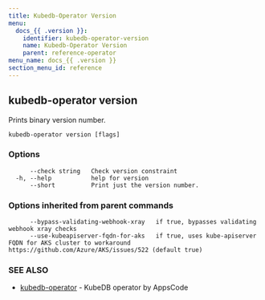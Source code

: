 ```yaml
---
title: Kubedb-Operator Version
menu:
  docs_{{ .version }}:
    identifier: kubedb-operator-version
    name: Kubedb-Operator Version
    parent: reference-operator
menu_name: docs_{{ .version }}
section_menu_id: reference
---
```

## kubedb-operator version

Prints binary version number.

```
kubedb-operator version [flags]
```

### Options

```
      --check string   Check version constraint
  -h, --help           help for version
      --short          Print just the version number.
```

### Options inherited from parent commands

```
      --bypass-validating-webhook-xray   if true, bypasses validating webhook xray checks
      --use-kubeapiserver-fqdn-for-aks   if true, uses kube-apiserver FQDN for AKS cluster to workaround https://github.com/Azure/AKS/issues/522 (default true)
```

### SEE ALSO

* [kubedb-operator](/docs/reference/operator/kubedb-operator.md)	 - KubeDB operator by AppsCode

